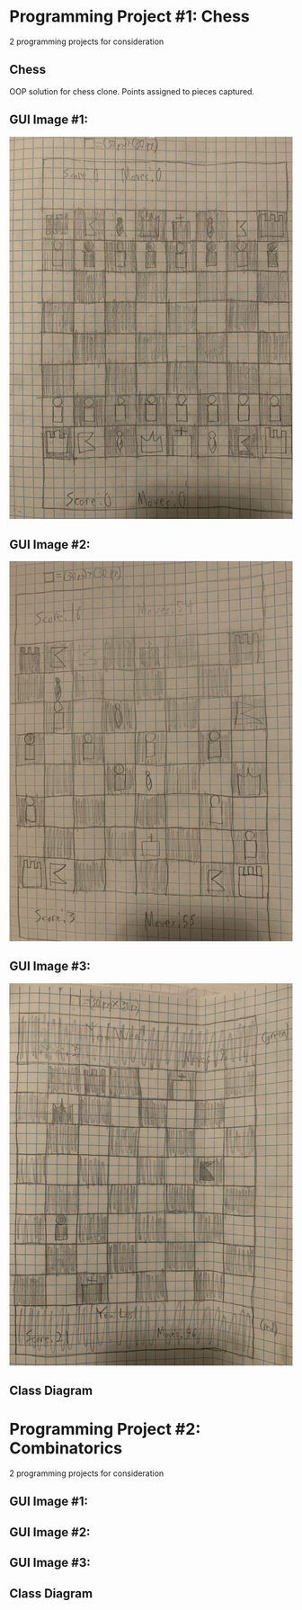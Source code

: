 # Programming Project #1: Chess
2 programming projects for consideration

## Chess
OOP solution for chess clone. Points assigned to pieces captured.

## GUI Image #1:
![Chess1](https://github.com/9652211/ProgrammingProjects/blob/main/images/Chess.png?raw=true)

## GUI Image #2:
![Chess2](https://raw.githubusercontent.com/9652211/ProgrammingProjects/032b8c4f89be36e955c795a6b17ed7f38889c136/images/Chess2.png)

## GUI Image #3:
![Chess1](https://github.com/9652211/ProgrammingProjects/blob/main/images/Chess3.png?raw=true)

## Class Diagram


# Programming Project #2: Combinatorics
2 programming projects for consideration


## GUI Image #1:
## GUI Image #2:
## GUI Image #3:

## Class Diagram
